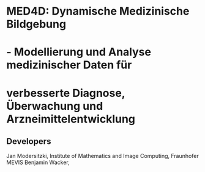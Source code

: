 # MED4D: Dynamische Medizinische Bildgebung
# - Modellierung und Analyse medizinischer Daten für 
# verbesserte Diagnose, Überwachung und Arzneimittelentwicklung

## Developers

Jan Modersitzki, Institute of Mathematics and Image Computing, Fraunhofer MEVIS
Benjamin Wacker, 


